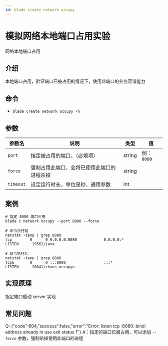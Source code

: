 ```yaml
---
id: blade create network occupy
---
```


# 模拟网络本地端口占用实验

网络本地端口占用

## 介绍
本地端口占用，验证端口已被占用的情况下，使用此端口的业务容错能力

## 命令
* `blade create network occupy -h`

## 参数

| 参数名       | 说明                    | 类型     | 值        |
|-----------|-----------------------|--------|----------|
| `port`    | 指定被占用的端口，（必填项）        | string | 例：`8080` |
| `force`   | 强制占用此端口，会将已使用此端口的进程杀掉 | string |          |
| `timeout` | 设定运行时长，单位是秒，通用参数      | int    |          |



## 案例
```text
# 指定 8080 端口占用
blade c network occupy --port 8080 --force

# 命令执行前
netstat -tanp | grep 8080
tcp        0      0 0.0.0.0:8080            0.0.0.0:*               LISTEN      19562/java

# 命令执行后
netstat -tanp | grep 8080
tcp6       0      0 :::8080                 :::*                    LISTEN      20041/chaos_occupyn
```

## 实现原理
指定端口启动 server 实现

## 常见问题
Q: {"code":604,"success":false,"error":"Error: listen tcp :8080: bind: address already in use exit status 1"}
A：指定的端口已被占用，可以添加 `--force` 参数，强制杀掉使用此端口的进程
